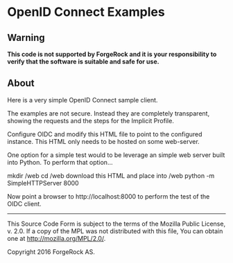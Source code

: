 # OpenID Connect Examples

## Warning
**This code is not supported by ForgeRock and it is your responsibility to verify that the software is suitable and safe for use.**

## About

Here is a very simple OpenID Connect sample client.

The examples are not secure. Instead they are completely transparent,
showing the requests and the steps for the Implicit Profile.

Configure OIDC and modify this HTML file to point to the configured instance.
This HTML only needs to be hosted on some web-server.

One option for a simple test would to be leverage an simple web server built into Python.  To perform that option...

mkdir /web
cd /web
download this HTML and place into /web
python -m SimpleHTTPServer 8000

Now point a browser to http://localhost:8000 to perform the test of the OIDC client.

* * *
This Source Code Form is subject to the terms of the Mozilla Public
License, v. 2.0. If a copy of the MPL was not distributed with this
file, You can obtain one at http://mozilla.org/MPL/2.0/.

Copyright 2016 ForgeRock AS.
